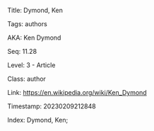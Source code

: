 Title:  Dymond, Ken

Tags:   authors

AKA:    Ken Dymond

Seq:    11.28

Level:  3 - Article

Class:  author

Link:   https://en.wikipedia.org/wiki/Ken_Dymond

Timestamp: 20230209212848

Index:  Dymond, Ken; 
